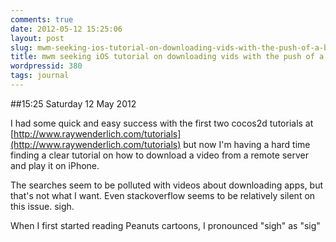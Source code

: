 ```yaml
---
comments: true
date: 2012-05-12 15:25:06
layout: post
slug: mwm-seeking-ios-tutorial-on-downloading-vids-with-the-push-of-a-button
title: mwm seeking iOS tutorial on downloading vids with the push of a button
wordpressid: 380
tags: journal
---
```


##15:25 Saturday 12 May 2012

I had some quick and easy success with the first two cocos2d tutorials at [http://www.raywenderlich.com/tutorials](http://www.raywenderlich.com/tutorials) but now I'm having a hard time finding a clear tutorial on how to download a video from a remote server and play it on iPhone.

 

The searches seem to be polluted with videos about downloading apps, but that's not what I want.  Even stackoverflow seems to be relatively silent on this issue.  sigh.

 

When I first started reading Peanuts cartoons, I pronounced "sigh" as "sig"
